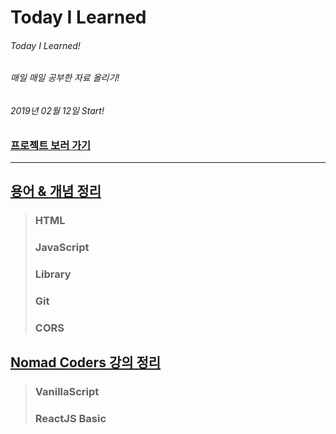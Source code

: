 # Today I Learned

###### Today I Learned!
###### 매일 매일 공부한 자료 올리기!
###### 2019년 02월 12일 Start!

### [프로젝트 보러 가기](https://github.com/engus93/engus93.github.io)

---

## [용어 & 개념 정리](/HandBook/README.md)

> ### HTML
> ### JavaScript
> ### Library
> ### Git
> ### CORS

 
## [Nomad Coders 강의 정리](/Nomad_Coders/README.md)
> ### VanillaScript
> ### ReactJS Basic
